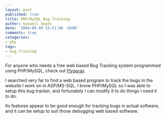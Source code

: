 ```yaml
---
layout: post
published: true
title: PHP/MySQL Bug Tracking
author: maxwell keyes
date: '2004-09-09 15:51:00 -0500'
comments: true
categories:
- php
tags:
- bug tracking
---
```


For anyone who needs a free web based Bug Tracking system programmed using
PHP/MySQL, check out [Flyspray][1].

I searched very far to find a web based program to track the bugs in the
website I work on in ASP/MS-SQL. I know PHP/MySQL so I was able to setup this
bug tracker, and fortunately I can modify it to do things I need it to do.

Its features appear to be good enough for tracking bugs in actual software,
and it can be setup to suit those debugging web based software.

[1]: https://github.com/Flyspray/flyspray/
